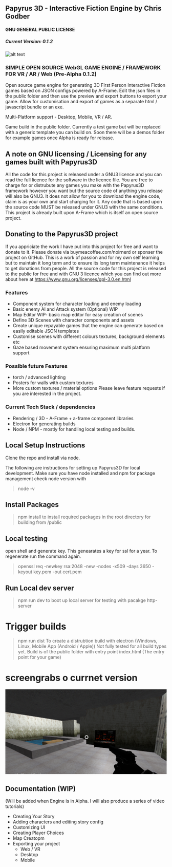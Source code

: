 ## Papyrus 3D - Interactive Fiction Engine by Chris Godber
#### GNU GENERAL PUBLIC LICENSE
##### Current Version: 0.1.2
![alt text](https://raw.githubusercontent.com/drnoir/Papyrus3D-IF-Engine/main/Papyrus3D.jpg)

### SIMPLE OPEN SOURCE WebGL GAME ENGINE / FRAMEWORK FOR VR / AR / Web (Pre-Alpha 0.1.2)
Open source game engine for generating 3D FIrst Person Interactive Fiction games based on JSON configs powered by A-Frame.
Edit the json files in the public folder and then use the preview and export buttons to export your game.
Allow for customisation and export of games as a separate html / javascript bundle or an exe.

Multi-Platform support - Desktop, Mobile, VR / AR.

Game build in the public folder. Currently a test game but will be replaced with a generic template you can build on.
Soon there will be a demos folder for example games once Alpha is ready for release.

## A note on GNU licensing / Licensing for any games built with  Papyrus3D
All the code for this project is released under a GNU3 licence and you can read the full licence for the software in the licence file. You are free to charge for or distrubute any games you make with the Papyrus3D framework however you want but the source code of anything you release will also be GNU3. It does not allow for you to download the engine code, claim is as your own and start charging for it. Any code that is based upon the source code MUST be released under GNU3 with the same conditions. This project is already built upon A-Frame which is itself an open source project.

## Donating to the Papyrus3D project
If you appriciate the work I have put into this project for free and want to donate to it. Please donate via buymeacoffee.com/noirnerd or sponser the project on GitHub. This is a work of passion and for my own self learning but to maintain it long term and to ensure its long term maintenance it helps to get donations from people. All the source code for this project is released to the public for free and with GNU 3 licence which you can find out more about here at https://www.gnu.org/licenses/gpl-3.0.en.html

### Features
* Component system for character loading and enemy loading
* Basic enemy AI and Attack system (Optional) WIP
* Map Editor WIP- basic map editor for easy creation of scenes
* Define 3D Scenes with character components and assets
* Create unique repayable games that the engine can generate based on easily editable JSON templates
* Customise scenes with different colours textures, background elements etc
* Gaze based movement system ensuring maximum multi platform support

### Possible future Features
* torch / advanced lighting
* Posters for walls with custom textures
* More custom textures / material options
Please leave feature requests if you are interested in the project.  

### Current Tech Stack / dependencies
* Rendering / 3D - A-Frame + a-frame component libraries 
* Electron for generating builds
* Node / NPM - mostly for handling local testing and builds.

## Local Setup Instructions 
Clone the repo and install via node. 

The following are instructions for setting up Papyrus3D for local development. Make sure you have node installed and npm for package management
check node version with 

>node -v 

## Install Packages 
> npm install 
to install required packages in the root directory for building from /public

## Local testing
open shell and generate key. This genearates a key for ssl for a year. To regenerate run the command again. 
> openssl req -newkey rsa:2048 -new -nodes -x509 -days 3650 -keyout key.pem -out cert.pem

## Run Local dev server
> npm run dev
to boot up local server for testing with pacakge http-server

# Trigger builds
> npm run dist
To create a distrubtion build with electron (Windows, Linux, Mobile App (Android / Apple))
Not fully tested for all build types yet. Build is of the public folder with entry point index.html (The entry point for your game)

# screengrabs o currnet version
![alt text](https://github.com/drnoir/Papyrus3D-IF-Engine/blob/main/screengrab.png?raw=true)

## Documentation (WIP) 
(Will be added when Engine is in Alpha. I will also produce a series of video tutorials)
* Creating Your Story
* Adding characters and editing story config
* Customizing UI 
* Creating Player Choices
* Map Creatopm
* Exporting your project 
  - Web / VR
  - Desktop
  - Mobile